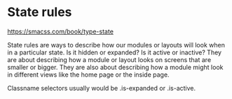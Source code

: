 State rules
===================================

https://smacss.com/book/type-state

State rules are ways to describe how our modules or layouts will look when in
a particular state. Is it hidden or expanded? Is it active or inactive? They
are about describing how a module or layout looks on screens that are smaller
or bigger. They are also about describing how a module might look in different
views like the home page or the inside page.

Classname selectors usually would be .is-expanded or .is-active.